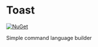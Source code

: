 # Toast
[![NuGet](https://img.shields.io/badge/nuget-1.0.3-blue)](https://www.nuget.org/packages/choshinyoung.Toast/)

Simple command language builder
